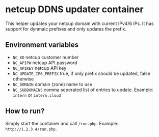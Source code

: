 # netcup DDNS updater container
This helper updates your netcup domain with current IPv4/6 IPs. It has support for dynmaic prefixes and only updates the prefix.

## Environment variables
* `NC_KD` netcup customer number
* `NC_APIPW` netcup API password
* `NC_APIKEY` netcup API key
* `NC_UPDATE_IP6_PREFIX` true, if only prefix should be updated, false otherwise
* `NC_DOMAIN` domain (zone) name to use
* `NC_SUBDOMAINS` comma seperated list of entries to update. Example: `intern` or `intern,cloud`

## How to run?
Simply start the container and call `/run.php`. Example: `http://1.2.3.4/run.php`.